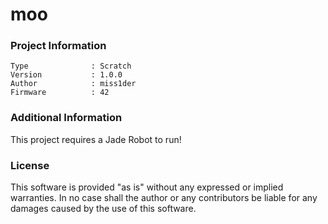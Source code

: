 moo
================



### Project Information
```
Type              : Scratch
Version           : 1.0.0
Author            : miss1der
Firmware          : 42
```

### Additional Information
This project requires a Jade Robot to run!

### License
This software is provided "as is" without any expressed or implied warranties.  In no case shall the author or any contributors be liable for any damages caused by the use of this software.

